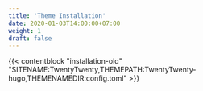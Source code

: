 ```yaml
---
title: 'Theme Installation'
date: 2020-01-03T14:00:00+07:00
weight: 1
draft: false
---
```


{{< contentblock "installation-old" "SITENAME:TwentyTwenty,THEMEPATH:TwentyTwenty-hugo,THEMENAMEDIR:config.toml" >}}
